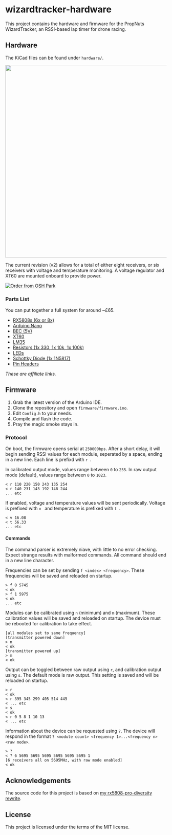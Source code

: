 # wizardtracker-hardware

This project contains the hardware and firmware for the PropNuts WizardTracker,
an RSSI-based lap timer for drone racing.

## Hardware

The KiCad files can be found under `hardware/`.

<p align="center">
  <img width="600" src="https://github.com/PropNuts/wizardtracker-hardware/blob/master/media/pcb.png">
</p>

The current revision (v2) allows for a total of either eight receivers, or six
receivers with voltage and temperature monitoring. A voltage regulator and XT60
are mounted onboard to provide power.

<p>
  <a href="https://oshpark.com/shared_projects/VPjVFjat">
    <img src="https://oshpark.com/assets/badge-5b7ec47045b78aef6eb9d83b3bac6b1920de805e9a0c227658eac6e19a045b9c.png" alt="Order from OSH Park">
  </a>
</p>

### Parts List

You can put together a full system for around ~£65.

- [RX5808s (6x or 8x)](https://www.banggood.com/FPV-5_8G-Wireless-Audio-Video-Receiving-Module-RX5808-p-84775.html?p=U103211727939201506N)
- [Arduino Nano](https://www.banggood.com/ATmega328P-Nano-V3-Controller-Board-Compatible-Arduino-p-940937.html?p=U103211727939201506N)
- [BEC (5V)](https://www.banggood.com/Diatone-Mini-2A-BEC-V2_0-Version-3_3V-5V-12V-For-RC-Multirotors-p-1032859.html?p=U103211727939201506N)
- [XT60](https://www.banggood.com/10X-XT60-Male-Female-Bullet-Connectors-Plugs-For-RC-Battery-p-958017.html?p=U103211727939201506N)
- [LM35](https://www.banggood.com/3Pcs-LM35DZ-TO-92-LM35-Precision-Centigrade-Temperature-Sensor-p-1091397.html?p=U103211727939201506N)
- [Resistors (1x 330, 1x 10k, 1x 100k)](https://www.banggood.com/Wholesale-Metal-Film-Resistor-Assorted-Kit-30-Kinds-Value-Total-600pcs-20pcs-Each-p-53320.html?p=U103211727939201506N)
- [LEDs](https://www.banggood.com/100pcs-3mm-LED-Light-emitting-Diode-5-Colors-Electronic-Component-Pack-p-1106574.html?p=U103211727939201506N)
- [Schottky Diode (1x 1N5817)](https://www.banggood.com/100-Pcs-030892-Diodes-Package-Rectifier-Schottky-8-Type-In-Component-Box-p-1164787.html?p=U103211727939201506N)
- [Pin Headers](https://www.banggood.com/10-Pcs-40-Pin-2_54mm-Single-Row-Male-Pin-Header-Strip-For-Arduino-p-918427.html?p=U103211727939201506N)

_These are affiliate links._

## Firmware

1. Grab the latest version of the Arduino IDE.
2. Clone the repository and open `firmware/firmware.ino`.
3. Edit `Config.h` to your needs.
4. Compile and flash the code.
5. Pray the magic smoke stays in.

### Protocol

On boot, the firmware opens serial at `250000bps`. After a short delay, it will
begin sending RSSI values for each module, seperated by a space, ending in a new
line. Each line is prefixd with `r `.

In calibrated output mode, values range between `0` to `255`. In raw output
mode (default), values range between `0` to  `1023`.

    < r 110 220 150 243 135 254
    < r 140 231 143 192 148 244
    ... etc

If enabled, voltage and temperature values will be sent periodically. Voltage
is prefixed with `v ` and temperature is prefixed with `t `.

    < v 16.08
    < t 56.33
    ... etc

#### Commands

The command parser is extremely niave, with little to no error checking. Expect
strange results with malformed commands. All command should end in a new line
character.

Frequencies can be set by sending `f <index> <frequency>`. These frequencies
will be saved and reloaded on startup.

    > f 0 5745
    < ok
    > f 1 5975
    < ok
    ... etc

Modules can be calibrated using `n` (minimum) and `m` (maximum). These
calibration values will be saved and reloaded on startup. The device must be
rebooted for calibration to take effect.

    [all modules set to same frequency]
    [transmitter powered down]
    > n
    < ok
    [transmitter powered up]
    > m
    < ok

Output can be toggled between raw output using `r`, and calibration output
using `s`. The default mode is raw output. This setting is saved and will be
reloaded on startup.

    > r
    < ok
    < r 395 345 299 405 514 445
    < ... etc
    > s
    < ok
    < r 0 5 8 1 10 13
    < ... etc

Information about the device can be requested using `?`. The device will respond
in the format `? <module count> <frequency 1>...<frequency n> <raw mode>`.

    > ?
    < ? 6 5695 5695 5695 5695 5695 5695 1
    [6 receivers all on 5695MHz, with raw mode enabled]
    < ok

## Acknowledgements

The source code for this project is based on [my rx5808-pro-diversity rewrite](https://github.com/Knifa/rx5808-pro-diversity/tree/tidy-up).

## License

This project is licensed under the terms of the MIT license.
